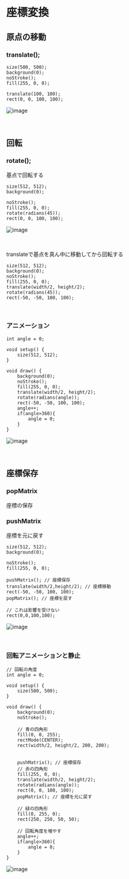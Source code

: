 # 座標変換

## 原点の移動　
### translate();


```
size(500, 500);
background(0);
noStroke();
fill(255, 0, 0);

translate(100, 100);
rect(0, 0, 100, 100);
```

![image](https://yonekura907.github.io/dh17processing/sketch_tra01.png)

&nbsp;
&nbsp;


## 回転

### rotate();

基点で回転する

```
size(512, 512);
background(0);

noStroke();
fill(255, 0, 0);
rotate(radians(45));
rect(0, 0, 100, 100);
```

![image](https://yonekura907.github.io/dh17processing/sketch_tra02.png)


&nbsp;
&nbsp;


translateで基点を真ん中に移動してから回転する

```
size(512, 512);
background(0);
noStroke();
fill(255, 0, 0);
translate(width/2, height/2);
rotate(radians(45));
rect(-50, -50, 100, 100);
```

&nbsp;
&nbsp;

### アニメーション

```
int angle = 0;

void setup() {
    size(512, 512);
}

void draw() {
    background(0);
    noStroke();
    fill(255, 0, 0);
    translate(width/2, height/2);
    rotate(radians(angle));
    rect(-50, -50, 100, 100);
    angle++;
    if(angle>360){
        angle = 0;
    }
}

```

![image](https://yonekura907.github.io/dh17processing/sketch_tra03.png)


&nbsp;
&nbsp;

## 座標保存

### popMatrix

座標の保存

### pushMatrix

座標を元に戻す


```
size(512, 512);
background(0);

noStroke();
fill(255, 0, 0);

pushMatrix(); // 座標保存
translate(width/2,height/2); // 座標移動
rect(-50, -50, 100, 100);
popMatrix(); // 座標を戻す

// これは影響を受けない
rect(0,0,100,100); 

```

![image](https://yonekura907.github.io/dh17processing/sketch_tra04.png)

&nbsp;
&nbsp;


### 回転アニメーションと静止

```
// 回転の角度
int angle = 0;

void setup() {
    size(500, 500);
}

void draw() {
    background(0);
    noStroke();
    
    // 青の四角形
    fill(0, 0, 255);
    rectMode(CENTER);
    rect(width/2, height/2, 200, 200);

    
    pushMatrix(); // 座標保存
    // 赤の四角形
    fill(255, 0, 0);
    translate(width/2, height/2);
    rotate(radians(angle));
    rect(0, 0, 100, 100);
    popMatrix(); // 座標を元に戻す
    
    // 緑の四角形
    fill(0, 255, 0);
    rect(250, 250, 50, 50);

    // 回転角度を増やす
    angle++;
    if(angle>360){
        angle = 0;
    }
}
```
![image](https://yonekura907.github.io/dh17processing/sketch_tra05.png)

&nbsp;
&nbsp;
&nbsp;
&nbsp;

